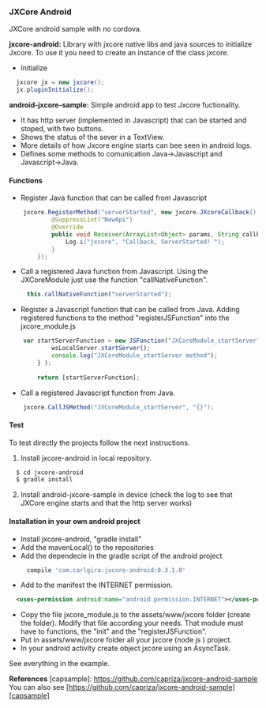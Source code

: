 ### JXCore Android
JXCore android sample with no cordova.

**jxcore-android:** Library with jxcore native libs and java sources to initialize Jxcore. To use it you need to create an instance of the class jxcore.

- Initialize
```java
  jxcore jx = new jxcore();
  jx.pluginInitialize();
```

**android-jxcore-sample:** Simple android app to test Jxcore fuctionality. 
- It has http server (implemented in Javascript) that can be started and stoped, with two buttons. 
- Shows the status of the sever in a TextView.
- More details of how Jxcore engine starts can bee seen in android logs.
- Defines some methods to comunication Java->Javascript and Javascript->Java.

#### Functions
- Register Java function that can be called from Javascript
```java
    jxcore.RegisterMethod("serverStarted", new jxcore.JXcoreCallback() {
            @SuppressLint("NewApi")
            @Override
            public void Receiver(ArrayList<Object> params, String callbackId) {
                Log.i("jxcore", "Callback, ServerStarted! ");
            }
        });
```
- Call a registered Java function from Javascript. Using the JXCoreModule just use the function "callNativeFunction".
```javascript
     this.callNativeFunction("serverStarted");
```
- Register a Javascript function that can be called from Java. Adding registered functions to the method "registerJSFunction" into the jxcore_module.js
```javascript
    var startServerFunction = new JSFunction("JXCoreModule_startServer", function() {
            wsLocalServer.startServer();
            console.log("JXCoreModule_startServer method");
        } );
        
        return [startServerFunction];
```
- Call a registered Javascript function from Java.
```java
    jxcore.CallJSMethod("JXCoreModule_startServer", "{}");
```

#### Test
To test directly the projects follow the next instructions.

1. Install jxcore-android in local repository.

```sh
  $ cd jxcore-android
  $ gradle install
```
  
2. Install android-jxcore-sample in device (check the log to see that JXCore engine starts and that the http server works)

#### Installation in your own android project
- Install jxcore-android, "gradle install"
- Add the mavenLocal() to the repositories
- Add the dependecie in the gradle script of the android project
```javascript
     compile 'com.carlgira:jxcore-android:0.3.1.0'
```
- Add to the manifest the INTERNET permission.
```xml
  <uses-permission android:name="android.permission.INTERNET"></uses-permission>
```
- Copy the file jxcore_module.js to the assets/www/jxcore folder (create the folder). Modify that file according your needs. That module must have to functions, the "init" and the "registerJSFunction".
- Put in assets/www/jxcore folder all your jxcore (node js ) project.
- In your android activity create object  jxcore using an AsyncTask.

See everything in the example.

**References**
[capsample]: https://github.com/capriza/jxcore-android-sample
 You can also see [https://github.com/capriza/jxcore-android-sample][capsample]


